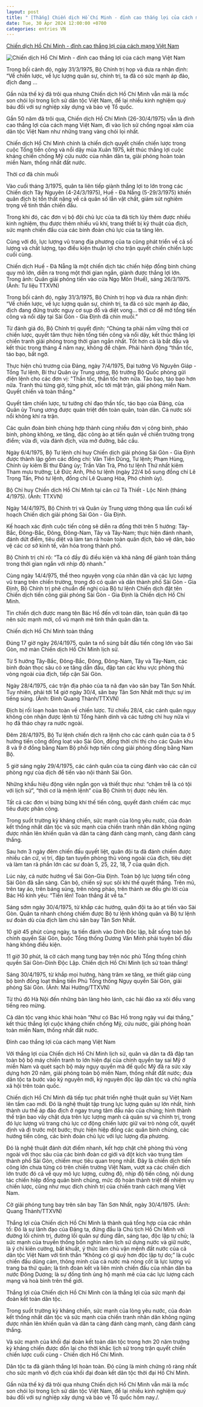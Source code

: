 ```yaml
---
layout: post
title: " [Thắng] Chiến dịch Hồ Chí Minh - đỉnh cao thắng lợi của cách mạng Việt Nam"
date: Tue, 30 Apr 2024 12:00:00 +0700
categories: entries VN
---
```

[Chiến dịch Hồ Chí Minh - đỉnh cao thắng lợi của cách mạng Việt Nam](https://hanamtv.vn/chien-dich-ho-chi-minh-dinh-cao-thang-loi-cua-cach-mang-viet-nam-35469.html)

![Chiến dịch Hồ Chí Minh - đỉnh cao thắng lợi của cách mạng Việt Nam](https://media.hanamtv.vn/upload/image/202404/thumbnail/99732_1000002990_07433330.jpg)

Trong bối cảnh đó, ngày 31/3/1975, Bộ Chính trị họp và đưa ra nhận định: “Về chiến lược, về lực lượng quân sự, chính trị, ta đã có sức mạnh áp đảo, địch đang ...

Gần nửa thế kỷ đã trôi qua nhưng Chiến dịch Hồ Chí Minh vẫn mãi là mốc son chói lọi trong lịch sử dân tộc Việt Nam, để lại nhiều kinh nghiệm quý báu đối với sự nghiệp xây dựng và bảo vệ Tổ quốc.

Gần 50 năm đã trôi qua, Chiến dịch Hồ Chí Minh (26-30/4/1975) vẫn là đỉnh cao thắng lợi của cách mạng Việt Nam, đi vào lịch sử chống ngoại xâm của dân tộc Việt Nam như những trang vàng chói lọi nhất.

Chiến dịch Hồ Chí Minh chính là chiến dịch quyết chiến chiến lược trong cuộc Tổng tiến công và nổi dậy mùa Xuân 1975, kết thúc thắng lợi cuộc kháng chiến chống Mỹ cứu nước của nhân dân ta, giải phóng hoàn toàn miền Nam, thống nhất đất nước.

Thời cơ đã chín muồi

Vào cuối tháng 3/1975, quân ta liên tiếp giành thắng lợi to lớn trong các Chiến dịch Tây Nguyên (4-24/3/1975), Huế - Đà Nẵng (5-29/3/1975) khiến quân địch bị tổn thất nặng về cả quân số lẫn vật chất, giảm sút nghiêm trọng về tinh thần chiến đấu.

Trong khi đó, các đơn vị bộ đội chủ lực của ta đã tích lũy thêm được nhiều kinh nghiệm, thu được thêm nhiều vũ khí, trang thiết bị kỹ thuật của địch, sức mạnh chiến đấu của các binh đoàn chủ lực của ta tăng lên.

Cùng với đó, lực lượng vũ trang địa phương của ta cũng phát triển về cả số lượng và chất lượng, tạo điều kiện thuận lợi cho trận quyết chiến chiến lược cuối cùng.

Chiến dịch Huế - Đà Nẵng là một chiến dịch tác chiến hiệp đồng binh chủng quy mô lớn, diễn ra trong một thời gian ngắn, giành được thắng lợi lớn. Trong ảnh: Quân giải phóng tiến vào cửa Ngọ Môn (Huế), sáng 26/3/1975. (Ảnh: Tư liệu TTXVN)

Trong bối cảnh đó, ngày 31/3/1975, Bộ Chính trị họp và đưa ra nhận định: “Về chiến lược, về lực lượng quân sự, chính trị, ta đã có sức mạnh áp đảo, địch đang đứng trước nguy cơ sụp đổ và diệt vong... thời cơ để mở tổng tiến công và nổi dậy tại Sài Gòn - Gia Định đã chín muồi.”

Từ đánh giá đó, Bộ Chính trị quyết định: “Chúng ta phải nắm vững thời cơ chiến lược, quyết tâm thực hiện tổng tiến công và nổi dậy, kết thúc thắng lợi chiến tranh giải phóng trong thời gian ngắn nhất. Tốt hơn cả là bắt đầu và kết thúc trong tháng 4 năm nay, không để chậm. Phải hành động “thần tốc, táo bạo, bất ngờ.

Thực hiện chủ trương của Đảng, ngày 7/4/1975, Đại tướng Võ Nguyên Giáp - Tổng Tư lệnh, Bí thư Quân ủy Trung ương, Bộ trưởng Bộ Quốc phòng gửi điện lệnh cho các đơn vị: "Thần tốc, thần tốc hơn nữa. Táo bạo, táo bạo hơn nữa. Tranh thủ từng giờ, từng phút, xốc tới mặt trận, giải phóng miền Nam. Quyết chiến và toàn thắng."

Quyết tâm chiến lược, tư tưởng chỉ đạo thần tốc, táo bạo của Đảng, của Quân ủy Trung ương được quán triệt đến toàn quân, toàn dân. Cả nước sôi nổi không khí ra trận.

Các quân đoàn binh chủng hợp thành cùng nhiều đơn vị công binh, pháo binh, phòng không, xe tăng, đặc công ào ạt tiến quân về chiến trường trọng điểm; vừa đi, vừa đánh địch, vừa mở đường, bắc cầu.

Ngày 6/4/1975, Bộ Tư lệnh chỉ huy Chiến dịch giải phóng Sài Gòn - Gia Định được thành lập gồm các đồng chí: Văn Tiến Dũng, Tư lệnh; Phạm Hùng, Chính ủy kiêm Bí thư Đảng ủy; Trần Văn Trà, Phó tư lệnh Thứ nhất kiêm Tham mưu trưởng; Lê Đức Anh, Phó tư lệnh (ngày 22/4 bổ sung đồng chí Lê Trọng Tấn, Phó tư lệnh, đồng chí Lê Quang Hòa, Phó chính ủy).

Bộ Chỉ huy Chiến dịch Hồ Chí Minh tại căn cứ Tà Thiết - Lộc Ninh (tháng 4/1975). (Ảnh: TTXVN)

Ngày 14/4/1975, Bộ Chính trị và Quân ủy Trung ương thông qua lần cuối kế hoạch Chiến dịch giải phóng Sài Gòn - Gia Định.

Kế hoạch xác định cuộc tiến công sẽ diễn ra đồng thời trên 5 hướng: Tây-Bắc, Đông-Bắc, Đông, Đông-Nam, Tây và Tây-Nam; thực hiện đánh nhanh, đánh dứt điểm, tiêu diệt và làm tan rã hoàn toàn quân địch, bảo vệ dân, bảo vệ các cơ sở kinh tế, văn hóa trong thành phố.

Bộ Chính trị chỉ rõ: “Ta có đầy đủ điều kiện và khả năng để giành toàn thắng trong thời gian ngắn với nhịp độ nhanh.”

Cùng ngày 14/4/975, thể theo nguyện vọng của nhân dân và các lực lượng vũ trang trên chiến trường, trong đó có quân và dân thành phố Sài Gòn - Gia Định, Bộ Chính trị phê chuẩn đề nghị của Bộ tư lệnh Chiến dịch đặt tên Chiến dịch tiến công giải phóng Sài Gòn - Gia Định là Chiến dịch Hồ Chí Minh.

Tin chiến dịch được mang tên Bác Hồ đến với toàn dân, toàn quân đã tạo nên sức mạnh mới, cổ vũ mạnh mẽ tinh thần quân dân ta.

Chiến dịch Hồ Chí Minh toàn thắng

Đúng 17 giờ ngày 26/4/1975, quân ta nổ súng bắt đầu tiến công lớn vào Sài Gòn, mở màn Chiến dịch Hồ Chí Minh lịch sử.

Từ 5 hướng Tây-Bắc, Đông-Bắc, Đông, Đông-Nam, Tây và Tây-Nam, các binh đoàn thọc sâu có xe tăng dẫn đầu, đập tan các khu vực phòng thủ vòng ngoài của địch, tiếp cận Sài Gòn.

Ngày 28/4/1975, các trận địa pháo của ta nã đạn vào sân bay Tân Sơn Nhất. Tuy nhiên, phải tới 14 giờ ngày 30/4, sân bay Tân Sơn Nhất mới thực sự im tiếng súng. (Ảnh: Đinh Quang Thành/TTXVN)

Địch bị rối loạn hoàn toàn về chiến lược. Từ chiều 28/4, các cánh quân ngụy không còn nhận được lệnh từ Tổng hành dinh và các tướng chỉ huy nữa vì họ đã tháo chạy ra nước ngoài.

Đêm 28/4/1975, Bộ Tư lệnh chiến dịch ra lệnh cho các cánh quân của ta ở 5 hướng tiến công đồng loạt vào Sài Gòn, đồng thời chỉ thị cho các Quân khu 8 và 9 ở đồng bằng Nam Bộ phối hợp tiến công giải phóng đồng bằng Nam Bộ.

5 giờ sáng ngày 29/4/1975, các cánh quân của ta cùng đánh vào các căn cứ phòng ngự của địch để tiến vào nội thành Sài Gòn.

Những khẩu hiệu động viên ngắn gọn và thiết thực như: “chậm trễ là có tội với lịch sử”, “thời cơ là mệnh lệnh” của Bộ Chính trị được nêu lên.

Tất cả các đơn vị bừng bừng khí thế tiến công, quyết đánh chiếm các mục tiêu được phân công.

Trong suốt trường kỳ kháng chiến, sức mạnh của lòng yêu nước, của đoàn kết thống nhất dân tộc và sức mạnh của chiến tranh nhân dân không ngừng được nhân lên khiến quân và dân ta càng đánh càng mạnh, càng đánh càng thắng.

Sau hơn 3 ngày đêm chiến đấu quyết liệt, quân đội ta đã đánh chiếm được nhiều căn cứ, vị trí, đập tan tuyến phòng thủ vòng ngoài của địch, tiêu diệt và làm tan rã phần lớn các sư đoàn 5, 25, 22, 18, 7 của quân địch.

Lúc này, cả nước hướng về Sài Gòn-Gia Định. Toàn bộ lực lượng tiến công Sài Gòn đã sẵn sàng. Cán bộ, chiến sỹ sục sôi khí thế quyết thắng. Trên mũ, trên tay áo, trên báng súng, trên nòng pháo, trên thành xe đều ghi lời của Bác Hồ kính yêu: “Tiến lên! Toàn thắng ắt về ta.”

Sáng sớm ngày 30/4/1975, từ khắp các hướng, quân đội ta ào ạt tiến vào Sài Gòn. Quân ta nhanh chóng chiếm được Bộ tư lệnh không quân và Bộ tư lệnh sư đoàn dù của địch làm chủ sân bay Tân Sơn Nhất.

10 giờ 45 phút cùng ngày, ta tiến đánh vào Dinh Độc lập, bắt sống toàn bộ chính quyền Sài Gòn, buộc Tổng thống Dương Văn Minh phải tuyên bố đầu hàng không điều kiện.

11 giờ 30 phút, lá cờ cách mạng tung bay trên nóc phủ Tổng thống chính quyền Sài Gòn-Dinh Độc Lập. Chiến dịch Hồ Chí Minh lịch sử toàn thắng!

Sáng 30/4/1975, từ khắp mọi hướng, hàng trăm xe tăng, xe thiết giáp cùng bộ binh đồng loạt thẳng tiến Phủ Tổng thống Ngụy quyền Sài Gòn, giải phóng Sài Gòn. (Ảnh: Mai Hưởng/TTXVN)

Từ thủ đô Hà Nội đến những bản làng hẻo lánh, các hải đảo xa xôi đều vang tiếng reo mừng.

Cả dân tộc vang khúc khải hoàn “Như có Bác Hồ trong ngày vui đại thắng,” kết thúc thắng lợi cuộc kháng chiến chống Mỹ, cứu nước, giải phóng hoàn toàn miền Nam, thống nhất đất nước.

Đỉnh cao thắng lợi của cách mạng Việt Nam

Với thắng lợi của Chiến dịch Hồ Chí Minh lịch sử, quân và dân ta đã đập tan toàn bộ bộ máy chiến tranh to lớn hiện đại của chính quyền tay sai Mỹ ở miền Nam và quét sạch bộ máy ngụy quyền mà đế quốc Mỹ đã ra sức xây dựng hơn 20 năm, giải phóng toàn bộ miền Nam, thống nhất đất nước; đưa dân tộc ta bước vào kỷ nguyên mới, kỷ nguyên độc lập dân tộc và chủ nghĩa xã hội trên toàn quốc.

Chiến dịch Hồ Chí Minh đã tiếp tục phát triển nghệ thuật quân sự Việt Nam lên tầm cao mới. Đó là nghệ thuật tập trung lực lượng quân sự lớn nhất, hình thành ưu thế áp đảo địch ở ngay trung tâm đầu não của chúng; hình thành thế trận bao vây chặt dựa trên lực lượng mạnh cả quân sự và chính trị, trong đó lực lượng vũ trang chủ lực cơ động chiến lược giữ vai trò nòng cốt, quyết định và đi trước một bước; thực hiện hiệp đồng các quân binh chủng, các hướng tiến công, các binh đoàn chủ lực với lực lượng địa phương.

Đó là nghệ thuật đánh dứt điểm nhanh, kết hợp chặt chẽ phòng thủ vòng ngoài với thọc sâu của các binh đoàn cơ giới và đột kích vào trung tâm thành phố Sài Gòn, chiếm mục tiêu quan trọng nhất. Đây là chiến dịch tiến công lớn chưa từng có trên chiến trường Việt Nam, vượt xa các chiến dịch lớn trước đó cả về quy mô lực lượng, cường độ, nhịp độ tiến công, nội dung tác chiến hiệp đồng quân binh chủng, mức độ hoàn thành triệt để nhiệm vụ chiến lược, cũng như mục đích chính trị của chiến tranh cách mạng Việt Nam.

Cờ giải phóng tung bay trên sân bay Tân Sơn Nhất, ngày 30/4/1975. (Ảnh: Quang Thành/TTXVN)

Thắng lợi của Chiến dịch Hồ Chí Minh là thành quả tổng hợp của các nhân tố: Đó là sự lãnh đạo của Đảng ta, đứng đầu là Chủ tịch Hồ Chí Minh với đường lối chính trị, đường lối quân sự đúng đắn, sáng tạo, độc lập tự chủ; là sức mạnh của truyền thống bốn nghìn năm lịch sử dựng nước và giữ nước, là ý chí kiên cường, bất khuất, ý thức làm chủ vận mệnh đất nước của cả dân tộc Việt Nam với tinh thần “Không có gì quý hơn độc lập tự do;” là cuộc chiến đấu dũng cảm, thông minh của cả nước mà nòng cốt là lực lượng vũ trang ba thứ quân; là tình đoàn kết và liên minh chiến đấu của nhân dân ba nước Đông Dương; là sự đồng tình ủng hộ mạnh mẽ của các lực lượng cách mạng và hoà bình trên thế giới.

Thắng lợi của Chiến dịch Hồ Chí Minh còn là thắng lợi của sức mạnh đại đoàn kết toàn dân tộc.

Trong suốt trường kỳ kháng chiến, sức mạnh của lòng yêu nước, của đoàn kết thống nhất dân tộc và sức mạnh của chiến tranh nhân dân không ngừng được nhân lên khiến quân và dân ta càng đánh càng mạnh, càng đánh càng thắng.

Và sức mạnh của khối đại đoàn kết toàn dân tộc trong hơn 20 năm trường kỳ kháng chiến được dồn lại cho thời khắc lịch sử trong trận quyết chiến chiến lược cuối cùng - Chiến dịch Hồ Chí Minh.

Dân tộc ta đã giành thắng lợi hoàn toàn. Đó cũng là minh chứng rõ ràng nhất cho sức mạnh vô địch của khối đại đoàn kết dân tộc thời đại Hồ Chí Minh.

Gần nửa thế kỷ đã trôi qua nhưng Chiến dịch Hồ Chí Minh vẫn mãi là mốc son chói lọi trong lịch sử dân tộc Việt Nam, để lại nhiều kinh nghiệm quý báu đối với sự nghiệp xây dựng và bảo vệ Tổ quốc hôm nay./.

